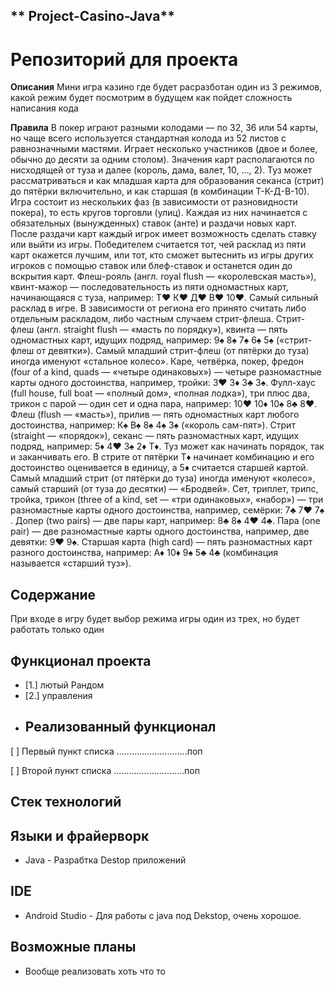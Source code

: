 ## ** Project-Casino-Java**

# Репозиторий для проекта
**Описания**
Мини игра казино где будет расразботан один из 3 режимов, какой режим будет посмотрим в будущем как пойдет сложность написания кода

**Правила**
В покер играют разными колодами — по 32, 36 или 54 карты, но чаще всего используется стандартная колода из 52 листов с равнозначными мастями. Играет несколько участников (двое и более, обычно до десяти за одним столом). Значения карт располагаются по нисходящей от туза и далее (король, дама, валет, 10, …, 2). Туз может рассматриваться и как младшая карта для образования секанса (стрит) до пятёрки включительно, и как старшая (в комбинации Т-К-Д-В-10). Игра состоит из нескольких фаз (в зависимости от разновидности покера), то есть кругов торговли (улиц). Каждая из них начинается с обязательных (вынужденных) ставок (анте) и раздачи новых карт. После раздачи карт каждый игрок имеет возможность сделать ставку или выйти из игры. Победителем считается тот, чей расклад из пяти карт окажется лучшим, или тот, кто сможет вытеснить из игры других игроков с помощью ставок или блеф-ставок и останется один до вскрытия карт.
Флеш-рояль (англ. royal flush — «королевская масть»), квинт-мажор — последовательность из пяти одномастных карт, начинающаяся с туза, например: Т♥ К♥ Д♥ В♥ 10♥. Самый сильный расклад в игре. В зависимости от региона его принято считать либо отдельным раскладом, либо частным случаем стрит-флеша.
Стрит-флеш (англ. straight flush — «масть по порядку»), квинта — пять одномастных карт, идущих подряд, например: 9♠ 8♠ 7♠ 6♠ 5♠ («стрит-флеш от девятки»). Самый младший стрит-флеш (от пятёрки до туза) иногда именуют «стальное колесо».
Каре, четвёрка, покер, фредон (four of a kind, quads — «четыре одинаковых») — четыре разномастные карты одного достоинства, например, тройки: 3♥ 3♦ 3♣ 3♠.
Фулл-хаус (full house, full boat — «полный дом», «полная лодка»), три плюс два, трикон с парой — один сет и одна пара, например: 10♥ 10♦ 10♠ 8♣ 8♥.
Флеш (flush — «масть»), прилив — пять одномастных карт любого достоинства, например: К♠ В♠ 8♠ 4♠ 3♠ («король сам-пят»).
Стрит (straight — «порядок»), секанс — пять разномастных карт, идущих подряд, например: 5♦ 4♥ 3♠ 2♦ Т♦. Туз может как начинать порядок, так и заканчивать его. В стрите от пятёрки Т♦ начинает комбинацию и его достоинство оценивается в единицу, а 5♦ считается старшей картой. Самый младший стрит (от пятёрки до туза) иногда именуют «колесо», самый старший (от туза до десятки) — «Бродвей».
Сет, триплет, трипс, тройка, трикон (three of a kind, set — «три одинаковых», «набор») — три разномастные карты одного достоинства, например, семёрки: 7♣ 7♥ 7♠ .
Допер (two pairs) — две пары карт, например: 8♣ 8♠ 4♥ 4♣.
Пара (one pair) — две разномастные карты одного достоинства, например, две девятки: 9♥ 9♠.
Старшая карта (high card) — пять разномастных карт разного достоинства, например: А♦ 10♦ 9♠ 5♣ 4♣ (комбинация называется «старший туз»).

## Содержание
При входе в игру будет выбор режима игры один из трех, но будет работать только один
## Функционал проекта
- [1.] лютый Рандом
- [2.] управления 
- ## Реализованный функционал
[ ] Первый пункт списка
............................поп

[ ] Второй пункт списка
............................поп

## Стек технологий
## Языки и фрайерворк 
- Java - Разрабтка Destop приложений
## IDE
- Android Studio - Для работы с java под Dekstop, очень хорошое.
## Возможные планы
- Вообще реализовать хоть что то
